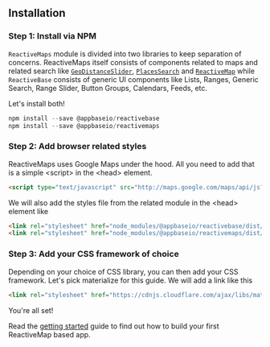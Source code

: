 ## Installation


### Step 1: Install via NPM

`ReactiveMaps` module is divided into two libraries to keep separation of concerns. ReactiveMaps itself consists of components related to maps and related search like [`GeoDistanceSlider`](https://opensource.appbase.io/reactivemaps/manual/v1/map-components/GeoDistanceSlider.html), [`PlacesSearch`](https://opensource.appbase.io/reactivemaps/manual/v1/map-components/PlacesSearch.html) and [`ReactiveMap`](https://opensource.appbase.io/reactivemaps/manual/v1/map-components/ReactiveMap.html) while `ReactiveBase` consists of generic UI components like Lists, Ranges, Generic Search, Range Slider, Button Groups, Calendars, Feeds, etc.

Let's install both!

```js
npm install --save @appbaseio/reactivebase
npm install --save @appbaseio/reactivemaps
```

### Step 2: Add browser related styles

ReactiveMaps uses Google Maps under the hood. All you need to add that is a simple &lt;script> in the &lt;head> element.

```html
<script type="text/javascript" src="http://maps.google.com/maps/api/js?key=Your_key_here"></script>
```

We will also add the styles file from the related module in the &lt;head> element like

```html
<link rel="stylesheet" href="node_modules/@appbaseio/reactivebase/dist/css/style.min.css">
<link rel="stylesheet" href="node_modules/@appbaseio/reactivemaps/dist/css/style.min.css">
```

### Step 3: Add your CSS framework of choice

Depending on your choice of CSS library, you can then add your CSS framework. Let's pick materialize for this guide. We will add a link like this

```html
<link rel="stylesheet" href="https://cdnjs.cloudflare.com/ajax/libs/materialize/0.98.0/css/materialize.min.css">
```

You're all set!

Read the [getting started](http://opensource.appbase.io/reactivemaps-manual/v1/getting-started/Start.html) guide to find out how to build your first ReactiveMap based app.
